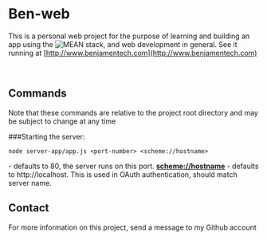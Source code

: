 # Ben-web
This is a personal web project for the purpose of learning and building an app using the ![MEAN](http://mean.io) stack, and web development in general. See it running at [http://www.benjamentech.com](http://www.benjamentech.com)

<br/>

## Commands
Note that these commands are relative to the project root directory and may be subject to change at any time

###Starting the server:
```Shell
node server-app/app.js <port-number> <scheme://hostname>
```

**<port-number>** - defaults to 80, the server runs on this port.
**<scheme://hostname>** - defaults to http://localhost. This is used in OAuth authentication, should match server name.

## Contact
For more information on this project, send a message to my Github account
